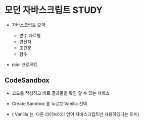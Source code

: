 # 모던 자바스크립트 STUDY

+ 자바스크립트 요약
    + 변수,자료형
    + 연산자
    + 조건문
    + 함수
    
+ mini 프로젝트



## CodeSandbox 

 + 코드를 작성하고 바로 결과물을 확인 할 수 있는 서비스

 + Create Sandbox 를 누르고 Vanilla 선택 
 
 + ( Vanilla 는, 다른 라이브러리 없이 자바스크립트만 사용하겠다는 의미)

